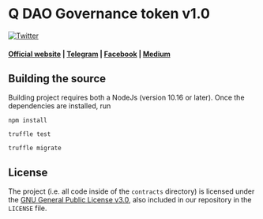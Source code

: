 # Q DAO Governance token v1.0

[![Twitter](https://img.shields.io/twitter/url/https/FundPlatinum.svg)](https://twitter.com/FundPlatinum)

#### [Official website](https://usdq.platinum.fund/) | [Telegram](https://t.me/Platinumq) | [Facebook](https://www.facebook.com/FundPlatinum) | [Medium](https://medium.com/platinum-fund)

## Building the source

Building project requires both a NodeJs (version 10.16 or later). Once the dependencies are installed, run

```
npm install
```

```
truffle test
```

```
truffle migrate
```

## License

The project (i.e. all code inside of the `contracts` directory) is licensed under the
[GNU General Public License v3.0](https://www.gnu.org/licenses/gpl-3.0.en.html), also included
in our repository in the `LICENSE` file.

